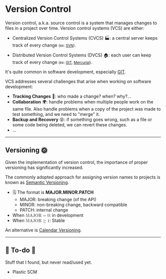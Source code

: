 # Version Control

<div class="row row-cols-md-2"><div>

Version control, a.k.a. source control is a system that manages changes to files in a project over time. Version control systems (VCS) are either:

* Centralized Version Control Systems (CVCS) 🏭: a central server keeps track of every change <small>(ex: [SVN](../svn/_general/index.md))</small>.

* Distributed Version Control Systems (DVCS) 🏠: each user can keep track of every change  <small>(ex: [GIT](../git/_general/index.md), [Mercurial](https://www.mercurial-scm.org/))</small>.

It's quite common in software development, especially [GIT](../git/_general/index.md).
</div><div>

VCS addresses several challenges that arise when working on software development:

* **Tracking Changes** 🔎: who made a change? when? why?...
* **Collaboration** 🌍: handle problems when multiple people work on the same file. Also handle problems when a copy of the project was made to test something, and we need to "merge" it.
* **Backup and Recovery** 😵: if something goes wrong, such as a file or some code being deleted, we can revert these changes.
* ...
</div></div>

<hr class="sep-both">

## Versioning 🌞

<div class="row row-cols-md-2"><div>

Given the implementation of version control, the importance of proper versioning has significantly increased.

The commonly adopted approach for assigning version names to projects is known as [Semantic Versioning](https://semver.org/).

* 🗒️ The format is **MAJOR.MINOR.PATCH**
    * MAJOR: breaking change (of the API)
    * MINOR: non-breaking change, backward compatible
    * PATCH: internal change
* When <math xmlns="http://www.w3.org/1998/Math/MathML">
  <mtext>MAJOR</mtext>
  <mo>=</mo>
  <mn>0</mn></math>: in development
* When <math xmlns="http://www.w3.org/1998/Math/MathML">
  <mtext>MAJOR</mtext>
  <mo>&#x2265;</mo>
  <mn>1</mn></math>: Stable
</div><div>

An alternative is [Calendar Versioning](https://calver.org/).
</div></div>

<hr class="sep-both">

## 👻 To-do 👻

Stuff that I found, but never read/used yet.

<div class="row row-cols-md-2"><div>

* Plastic SCM
</div><div>
</div></div>